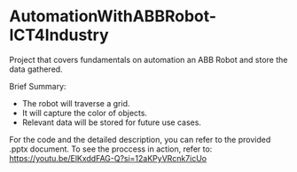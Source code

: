 # AutomationWithABBRobot-ICT4Industry
Project that covers fundamentals on automation an ABB Robot and store the data gathered.

Brief Summary:
- The robot will traverse a grid.
- It will capture the color of objects.
- Relevant data will be stored for future use cases.

For the code and the detailed description, you can refer to the provided .pptx document.
To see the proccess in action, refer to: https://youtu.be/ElKxddFAG-Q?si=12aKPyVRcnk7icUo
